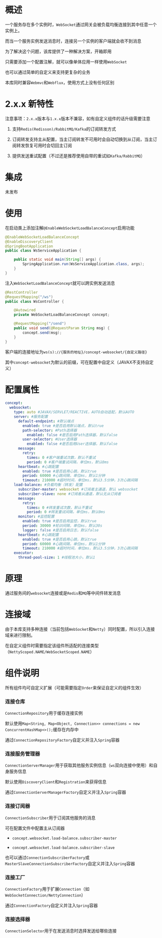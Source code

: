 # 概述

一个服务存在多个实例时，`WebSocket`通过网关会被负载均衡连接到其中任意一个实例上。

而当一个服务实例发送消息时，连接另一个实例的客户端就会收不到消息

为了解决这个问题，该库提供了一种解决方案，开箱即用

只需要添加一个配置注解，就可以像单体应用一样使用`WebSocket`

也可以通过简单的自定义来支持更复杂的业务

本库同时兼容`Webmvc`和`Webflux`，使用方式上没有任何区别

# 2.x.x 新特性

注意事项：`2.x.x`版本与`1.x.x`版本不兼容，如有自定义组件的话升级需要注意

1. 支持`Redis(Redisson)/RabbitMQ/Kafka`的订阅转发方式

2. 订阅转发支持主从配置，当主订阅转发不可用时会自动切换到从订阅，当主订阅转发恢复可用时会切回主订阅

3. 提供发送重试配置（不过还是推荐使用自带的重试如`Kafka/RabbitMQ`）

# 集成

未发布

# 使用

在启动类上添加注解`@EnableWebSocketLoadBalanceConcept`启用功能

```java
@EnableWebSocketLoadBalanceConcept
@EnableDiscoveryClient
@SpringBootApplication
public class WsServiceApplication {

    public static void main(String[] args) {
        SpringApplication.run(WsServiceApplication.class, args);
    }
}
```

注入`WebSocketLoadBalanceConcept`就可以跨实例发送消息

```java
@RestController
@RequestMapping("/ws")
public class WsController {

    @Autowired
    private WebSocketLoadBalanceConcept concept;

    @RequestMapping("/send")
    public void send(@RequestParam String msg) {
        concept.send(msg);
    }
}
```

客户端的连接地址为`ws(s)://{服务的地址}/concept-websocket/{自定义路径}`

其中`concept-websocket`为默认的前缀，可在配置中自定义（JAVAX不支持自定义）

# 配置属性

```yaml
concept:
  websocket:
    type: auto #JAVAX/SERVLET/REACTIVE，AUTO自动适配，默认AUTO
    server: #服务配置
      default-endpoint: #默认端点
        enabled: true #是否启用默认端点，默认true
        path-selector: #Path选择器
          enabled: false #是否启用Path选择器，默认false
        user-selector: #User选择器
          enabled: false #是否启用User选择器，默认false
      message:
        retry:
          times: 0 #客户端重试次数，默认不重试
          period: 0 #客户端重试间隔，单位ms，默认0ms
      heartbeat: #心跳配置
        enabled: true #是否启用心跳，默认true
        period: 60000 #心跳间隔，单位ms，默认1分钟
        timeout: 210000 #超时时间，单位ms，默认3.5分钟，3次心跳间隔
    load-balance: #负载均衡（转发）配置
      subscriber-master: websocket #订阅者主通道，默认 websocket
      subscriber-slave: none #订阅者从通道，默认无从订阅者
      message:
        retry:
          times: 0 #转发重试次数，默认不重试
          period: 0 #转发重试间隔，单位ms，默认0ms
      monitor: #监控配置
        enabled: true #是否启用监控，默认true
        period: 30000 #轮训间隔，单位ms，默认30s
        logger: false #是否启用日志，默认false
      heartbeat: #心跳配置
        enabled: true #是否启用心跳，默认true
        period: 60000 #心跳间隔，单位ms，默认1分钟
        timeout: 210000 #超时时间，单位ms，默认3.5分钟，3次心跳间隔
    executor:
      thread-pool-size: 1 #线程池大小，默认1
```

# 原理

通过服务间的`websocket`连接或是`Redis`和`MQ`等中间件转发消息

# 连接域

由于本库支持多种连接（当前包括`WebSocket`和`Netty`）同时配置，所以引入连接域来进行限制。

在自定义组件时需要指定该组件所适配的连接类型（`NettyScoped.NAME/WebSocketScoped.NAME`）

# 组件说明

所有组件均可自定义扩展（可能需要指定`Order`来保证自定义的组件生效）

### 连接仓库

`ConnectionRepository`用于缓存连接实例

默认使用`Map<String, Map<Object, Connection>> connections = new ConcurrentHashMap<>();`缓存在内存中

通过`ConnectionRepositoryFactory`自定义并注入`Spring`容器

### 连接服务管理器

`ConnectionServerManager`用于获取其他服务实例信息（`ws`双向连接中使用）和自身服务信息

默认使用`DiscoveryClient`和`Registration`来获得信息

通过`ConnectionServerManagerFactory`自定义并注入`Spring`容器

### 连接订阅器

`ConnectionSubscriber`用于订阅其他服务的消息

可在配置文件中配置主从订阅器

- `concept.websocket.load-balance.subscriber-master`

- `concept.websocket.load-balance.subscriber-slave`

也可以通过`ConnectionSubscriberFactory`或`MasterSlaveConnectionSubscriberFactory`自定义并注入`Spring`容器

### 连接工厂

`ConnectionFactory`用于扩展`Connection`（如`WebSocketConnection/NettyConnection`）

通过`ConnectionFactory`自定义并注入`Spring`容器

### 连接选择器

`ConnectionSelector`用于在发送消息时选择发送给哪些连接

